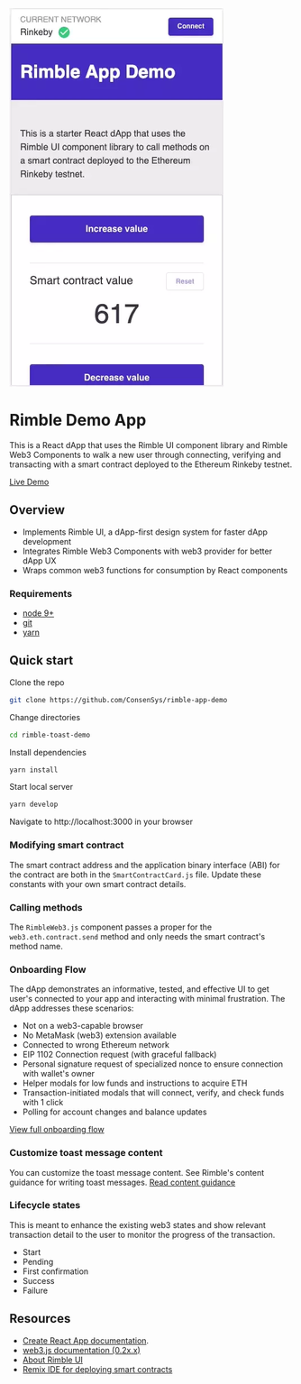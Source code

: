 ![Rimble Demo App](./_assets/rimble-demo-2.webp)

# Rimble Demo App

This is a React dApp that uses the Rimble UI component library and Rimble Web3 Components to walk a new user through connecting, verifying and transacting with a smart contract deployed to the Ethereum Rinkeby testnet.

[Live Demo](https://rimble-app-demo.netlify.com/)

## Overview

- Implements Rimble UI, a dApp-first design system for faster dApp development
- Integrates Rimble Web3 Components with web3 provider for better dApp UX
- Wraps common web3 functions for consumption by React components

### Requirements

- [node 9+](https://nodejs.org/en/)
- [git](https://git-scm.com/downloads)
- [yarn](https://yarnpkg.com/en/docs/install)

## Quick start

Clone the repo

```bash
git clone https://github.com/ConsenSys/rimble-app-demo
```

Change directories

```bash
cd rimble-toast-demo
```

Install dependencies

```bash
yarn install
```

Start local server

```bash
yarn develop
```

Navigate to http://localhost:3000 in your browser

### Modifying smart contract

The smart contract address and the application binary interface (ABI) for the contract are both in the `SmartContractCard.js` file. Update these constants with your own smart contract details.

### Calling methods

The `RimbleWeb3.js` component passes a proper for the `web3.eth.contract.send` method and only needs the smart contract's method name.

### Onboarding Flow

The dApp demonstrates an informative, tested, and effective UI to get user's connected to your app and interacting with minimal frustration. The dApp addresses these scenarios:

- Not on a web3-capable browser
- No MetaMask (web3) extension available
- Connected to wrong Ethereum network
- EIP 1102 Connection request (with graceful fallback)
- Personal signature request of specialized nonce to ensure connection with wallet's owner
- Helper modals for low funds and instructions to acquire ETH
- Transaction-initiated modals that will connect, verify, and check funds with 1 click
- Polling for account changes and balance updates

[View full onboarding flow](https://whimsical.com/AEj6t36cCytKBciCzT8WoL)

### Customize toast message content

You can customize the toast message content. See Rimble's content guidance for writing toast messages.
[Read content guidance](https://consensys.github.io/rimble-ui/?selectedKind=ToastMessage&selectedStory=ToastMessage&full=0&addons=1&stories=1&panelRight=0&addonPanel=storybook%2Factions%2Factions-panel)

### Lifecycle states

This is meant to enhance the existing web3 states and show relevant transaction detail to the user to monitor the progress of the transaction.

- Start
- Pending
- First confirmation
- Success
- Failure

## Resources

- [Create React App documentation](https://facebook.github.io/create-react-app/docs/getting-started).
- [web3.js documentation (0.2x.x)](https://github.com/ethereum/wiki/wiki/JavaScript-API)
- [About Rimble UI](https://rimble.consensys.design/)
- [Remix IDE for deploying smart contracts](https://remix.ethereum.org/)
